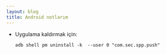 ```yaml
---
layout: blog
title: Android notlarım
---
```

- Uygulama kaldırmak için:
    ```console
    adb shell pm uninstall -k  --user 0 "com.sec.spp.push"
    ```